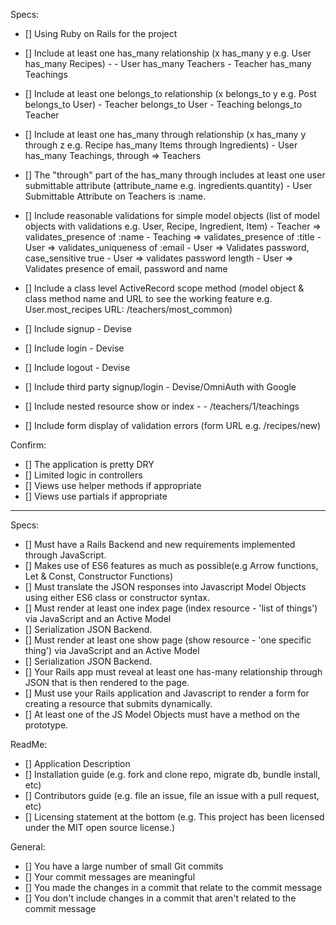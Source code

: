 Specs:
- [] Using Ruby on Rails for the project
- [] Include at least one has_many relationship (x has_many y e.g. User has_many Recipes) -
      - User has_many Teachers
      - Teacher has_many Teachings

- [] Include at least one belongs_to relationship (x belongs_to y e.g. Post belongs_to User)
      - Teacher belongs_to User
      - Teaching belongs_to Teacher

- [] Include at least one has_many through relationship (x has_many y through z e.g. Recipe has_many Items through Ingredients)
      - User has_many Teachings, through => Teachers

- [] The "through" part of the has_many through includes at least one user submittable attribute (attribute_name e.g. ingredients.quantity)
      - User Submittable Attribute on Teachers is :name.

- [] Include reasonable validations for simple model objects (list of model objects with validations e.g. User, Recipe, Ingredient, Item)
      - Teacher => validates_presence of :name
      - Teaching => validates_presence of :title
      - User => validates_uniqueness of :email
      - User => Validates password, case_sensitive true
      - User => validates password length
      - User => Validates presence of email, password and name

- [] Include a class level ActiveRecord scope method (model object & class method name and URL to see the working feature e.g. User.most_recipes URL: /teachers/most_common)

- [] Include signup - Devise
- [] Include login - Devise
- [] Include logout - Devise
- [] Include third party signup/login - Devise/OmniAuth with Google
- [] Include nested resource show or index -
        - /teachers/1/teachings

- [] Include form display of validation errors (form URL e.g. /recipes/new)

Confirm:
- [] The application is pretty DRY
- [] Limited logic in controllers
- [] Views use helper methods if appropriate
- [] Views use partials if appropriate

----

Specs:
- [] Must have a Rails Backend and new requirements implemented through JavaScript.
- [] Makes use of ES6 features as much as possible(e.g Arrow functions, Let & Const, Constructor Functions)
- [] Must translate the JSON responses into Javascript Model Objects using either ES6 class or constructor syntax.
- [] Must render at least one index page (index resource - 'list of things') via JavaScript and an Active Model
- [] Serialization JSON Backend.
- [] Must render at least one show page (show resource - 'one specific thing') via JavaScript and an Active Model
- [] Serialization JSON Backend.
- [] Your Rails app must reveal at least one has-many relationship through JSON that is then rendered to the page.
- [] Must use your Rails application and Javascript to render a form for creating a resource that submits dynamically.
- [] At least one of the JS Model Objects must have a method on the prototype.

ReadMe:
- [] Application Description
- [] Installation guide (e.g. fork and clone repo, migrate db, bundle install, etc)
- [] Contributors guide (e.g. file an issue, file an issue with a pull request, etc)
- [] Licensing statement at the bottom (e.g. This project has been licensed under the MIT open source license.)

General:
- [] You have a large number of small Git commits
- [] Your commit messages are meaningful
- [] You made the changes in a commit that relate to the commit message
- [] You don't include changes in a commit that aren't related to the commit message

